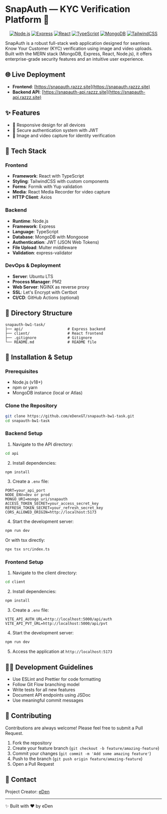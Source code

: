 # SnapAuth — KYC Verification Platform 🔐

<div align="center">
  
[![Node.js](https://img.shields.io/badge/Node.js-43853D?style=for-the-badge&logo=node.js&logoColor=white)](https://nodejs.org/)
[![Express](https://img.shields.io/badge/Express-000000?style=for-the-badge&logo=express&logoColor=white)](https://expressjs.com/)
[![React](https://img.shields.io/badge/React-20232A?style=for-the-badge&logo=react&logoColor=61DAFB)](https://reactjs.org/)
[![TypeScript](https://img.shields.io/badge/TypeScript-007ACC?style=for-the-badge&logo=typescript&logoColor=white)](https://www.typescriptlang.org/)
[![MongoDB](https://img.shields.io/badge/MongoDB-4EA94B?style=for-the-badge&logo=mongodb&logoColor=white)](https://www.mongodb.com/)
[![TailwindCSS](https://img.shields.io/badge/Tailwind_CSS-38B2AC?style=for-the-badge&logo=tailwind-css&logoColor=white)](https://tailwindcss.com/)

</div>

SnapAuth is a robust full-stack web application designed for seamless Know Your Customer (KYC) verification using image and video uploads. Built with the MERN stack (MongoDB, Express, React, Node.js), it offers enterprise-grade security features and an intuitive user experience.

## 🌐 Live Deployment

- **Frontend**: [https://snapauth.razzz.site](https://snapauth.razzz.site)
- **Backend API**: [https://snapauth-api.razzz.site](https://snapauth-api.razzz.site)

## ✨ Features

- 📱 Responsive design for all devices
- 🔐 Secure authentication system with JWT
- 📸 Image and video capture for identity verification

## 🧰 Tech Stack

### Frontend
- **Framework**: React with TypeScript
- **Styling**: TailwindCSS with custom components
- **Forms**: Formik with Yup validation
- **Media**: React Media Recorder for video capture
- **HTTP Client**: Axios

### Backend
- **Runtime**: Node.js
- **Framework**: Express
- **Language**: TypeScript
- **Database**: MongoDB with Mongoose
- **Authentication**: JWT (JSON Web Tokens)
- **File Upload**: Multer middleware
- **Validation**: express-validator

### DevOps & Deployment
- **Server**: Ubuntu LTS
- **Process Manager**: PM2
- **Web Server**: NGINX as reverse proxy
- **SSL**: Let's Encrypt with Certbot
- **CI/CD**: GitHub Actions (optional)

## 📁 Directory Structure

```
snapauth-bw1-task/
├── api/                    # Express backend
├── client/                 # React frontend
├── .gitignore              # Gitignore
└── README.md               # README file
```

## 🚀 Installation & Setup

### Prerequisites
- Node.js (v18+)
- npm or yarn
- MongoDB instance (local or Atlas)

### Clone the Repository

```bash
git clone https://github.com/eDenxGT/snapauth-bw1-task.git
cd snapauth-bw1-task
```

### Backend Setup

1. Navigate to the API directory:

```bash
cd api
```

2. Install dependencies:

```bash
npm install
```

3. Create a `.env` file:

```
PORT=your_api_port
NODE_ENV=dev or prod
MONGO_URI=mongo_uri/snapauth
ACCESS_TOKEN_SECRET=your_access_secret_key
REFRESH_TOKEN_SECRET=your_refresh_secret_key
CORS_ALLOWED_ORIGIN=http://localhost:5173
```

4. Start the development server:

```bash
npm run dev
```

Or with tsx directly:

```bash
npx tsx src/index.ts
```

### Frontend Setup

1. Navigate to the client directory:

```bash
cd client
```

2. Install dependencies:

```bash
npm install
```

3. Create a `.env` file:

```
VITE_API_AUTH_URL=http://localhost:5000/api/auth
VITE_API_PVT_URL=http://localhost:5000/api/pvt
```

4. Start the development server:

```bash
npm run dev
```

5. Access the application at `http://localhost:5173`

## 🧑‍💻 Development Guidelines

- Use ESLint and Prettier for code formatting
- Follow Git Flow branching model
- Write tests for all new features
- Document API endpoints using JSDoc
- Use meaningful commit messages

## 🤝 Contributing

Contributions are always welcome! Please feel free to submit a Pull Request.

1. Fork the repository
2. Create your feature branch (`git checkout -b feature/amazing-feature`)
3. Commit your changes (`git commit -m 'Add some amazing feature'`)
4. Push to the branch (`git push origin feature/amazing-feature`)
5. Open a Pull Request

## 📧 Contact

Project Creator: [eDen](mailto:edenxgt@gmail.com)

---

✨ Built with ❤️ by eDen